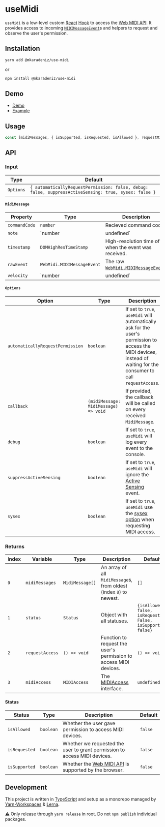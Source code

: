 # useMidi

`useMidi` is a low-level custom [React](https://reactjs.org/) [Hook](https://reactjs.org/hooks) to access the [Web MIDI API](https://webaudio.github.io/web-midi-api/). It provides access to incoming [`MIDIMessageEvent`](https://webaudio.github.io/web-midi-api/#midimessageevent-interface)s and helpers to request and observe the user's permission.

## Installation

```bash
yarn add @mkaradeniz/use-midi
```

or

```bash
npm install @mkaradeniz/use-midi
```

## Demo

- [Demo](https://hardcore-lamport-145a83.netlify.com/)
- [Example](example/)

## Usage

```typescript
const [midiMessages, { isSupported, isRequested, isAllowed }, requestMidiAccess, midiAccess] = useMidi()
```

## API

### Input

| Type      | Default                                                                                              |
| --------- | ---------------------------------------------------------------------------------------------------- |
| `Options` | `{ automaticallyRequestPermission: false, debug: false, suppressActiveSensing: true, sysex: false }` |

#### `MidiMessage`

| Property      | Type                       | Description                                                                                                |
| ------------- | -------------------------- | ---------------------------------------------------------------------------------------------------------- |
| `commandCode` | `number`                   | Recieved command code.                                                                                     |
| `note`        | `number | undefined`       | If recieved, the given note.                                                                               |
| `timestamp`   | `DOMHighResTimeStamp`      | High-resolution time of when the event was received.                                                       |
| `rawEvent`    | `WebMidi.MIDIMessageEvent` | The raw [`WebMidi.MIDIMessageEvent`](https://webaudio.github.io/web-midi-api/#midimessageevent-interface). |
| `velocity`    | `number | undefined`       | If recieved, the given velocity.                                                                           |

#### `Options`

| Option                           | Type                                 | Description                                                                                                                                                           | Default     |
| -------------------------------- | ------------------------------------ | --------------------------------------------------------------------------------------------------------------------------------------------------------------------- | ----------- |
| `automaticallyRequestPermission` | `boolean`                            | If set to `true`, `useMidi` will automatically ask for the user's permission to access the MIDI devices, instead of waiting for the consumer to call `requestAccess`. | `false`     |
| `callback`                       | `(midiMessage: MidiMessage) => void` | If provided, the callback will be called on every received `MidiMessage`.                                                                                             | `undefined` |
| `debug`                          | `boolean`                            | If set to `true`, `useMidi` will log every event to the console.                                                                                                      | `false`     |
| `suppressActiveSensing`          | `boolean`                            | If set to `true`, `useMidi` will ignore the [Active Sensing](http://electronicmusic.wikia.com/wiki/Active_sensing) event.                                             | `true`      |
| `sysex`                          | `boolean`                            | If set to `true`, `useMidi` use the [sysex option](https://webaudio.github.io/web-midi-api/#dom-midioptions-sysex) when requesting MIDI access.                       | `false`     |

### Returns

| Index | Variable        | Type            | Description                                                                                | Default                                                      |
| ----- | --------------- | --------------- | ------------------------------------------------------------------------------------------ | ------------------------------------------------------------ |
| `0`   | `midiMessages`  | `MidiMessage[]` | An array of all `MidiMessage`s, from oldest (index `0`) to newest.                         | `[]`                                                         |
| `1`   | `status`        | `Status`        | Object with all statuses.                                                                  | `{isAllowed: false, isRequested: False, isSupported: false}` |
| `2`   | `requestAccess` | `() => void`    | Function to request the user's permission to access MIDI devices.                          | `() => void`                                                 |
| `3`   | `midiAccess`    | `MIDIAccess`    | The [MIDIAccess](https://webaudio.github.io/web-midi-api/#midiaccess-interface) interface. | `undefined`                                                  |

#### Status

| Status        | Type      | Description                                                                                       | Default |
| ------------- | --------- | ------------------------------------------------------------------------------------------------- | ------- |
| `isAllowed`   | `boolean` | Whether the user gave permission to access MIDI devices.                                          | `false` |
| `isRequested` | `boolean` | Whether we requested the user to grant permission to access MIDI devices.                         | `false` |
| `isSupported` | `boolean` | Whether the [Web MIDI API](https://webaudio.github.io/web-midi-api/) is supported by the browser. | `false` |

## Development

This project is written in [TypeScript](https://github.com/Microsoft/TypeScript) and setup as a monorepo managed by [Yarn-Workspaces](https://yarnpkg.com/lang/en/docs/workspaces/) & [Lerna](https://github.com/lerna/lerna).

⚠️ Only release through `yarn release` in root. Do not `npm publish` individual packages.
